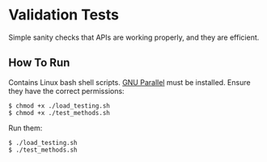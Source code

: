 # Validation Tests
Simple sanity checks that APIs are working properly, and they are efficient.

## How To Run
Contains Linux bash shell scripts. [GNU Parallel](https://www.gnu.org/software/parallel/) must be installed.
Ensure they have the correct permissions:
```
$ chmod +x ./load_testing.sh
$ chmod +x ./test_methods.sh 
```
Run them:
```
$ ./load_testing.sh
$ ./test_methods.sh
```